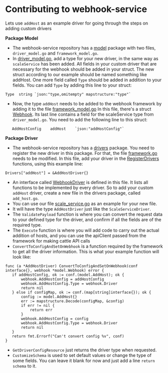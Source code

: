# Contributing to webhook-service

Lets use `addHost` as an example driver for going through the steps on adding custom drivers

**Package Model**
- The webhook-service repository has a [model](https://github.com/rancher/webhook-service/tree/master/model) package with two files, `driver_model.go` and `framework_model.go`. 
 - In [driver_model.go](https://github.com/rancher/webhook-service/blob/master/model/driver_model.go), add a type for your new driver, in the same way as `scaleService` has been added. All fields in your custom driver that are necessary for the webhook should be added in your struct. The new struct according to our example should be named something like addHost. One more field called `Type` should be added in addition to your fields. You can add `Type` by adding this line to your struct: 
 ```
 Type  string `json:"type,omitempty" mapstructure:"type"`
 ```
 - Now, the type `addHost` needs to be added to the webhook framework by adding it to the file [framework_model.go](https://github.com/rancher/webhook-service/blob/master/model/framework_model.go) In this file, there's a struct [Webhook](https://github.com/rancher/webhook-service/blob/master/model/framework_model.go#L14). Its last line contains a field for the scaleService type from `driver_model.go`. You need to add the following line to this struct:
 ```
 	AddHostConfig    addHost    `json:"addHostConfig"`
 ```

**Package Driver**
- The webhook-service repository has a [drivers](https://github.com/rancher/webhook-service/tree/master/drivers) package. You need to register the new driver in this package. For that, the file [framework.go](https://github.com/rancher/webhook-service/blob/master/drivers/framework.go) needs to be modified. In this file, add your driver in the [RegisterDrivers](https://github.com/rancher/webhook-service/blob/master/drivers/framework.go#L22) functions, using this example line:
```
Drivers["addHost"] = &AddHostDriver{}
```
- An interface called [WebhookDriver](https://github.com/rancher/webhook-service/blob/master/drivers/framework.go#L13) is defined in this file. It lists all functions to be implemented by every driver. So to add your custom `addHost` driver, create a new file in the drivers package, called `add_host.go`.
- You can use our file [scale_service.go](https://github.com/rancher/webhook-service/blob/master/drivers/scale_service.go) as an example for your new file. 
 - It will have the type `AddHostDriver` just like the `ScaleServiceDriver`. 
 - The `ValidatePayload` function is where you can convert the request data to your defined type for the driver, and confirm if all the fields are of the required type.
 - The `Execute` function is where you will add code to carry out the actual addition of hosts, and you can use the apiClient passed from the framework for making cattle API calls
 - `ConvertToConfigAndSetOnWebhook` is a function required by the framework to get all the driver information. This is what your example function will look like:
 ```
 func (a *AddHostDriver) ConvertToConfigAndSetOnWebhook(conf interface{}, webhook *model.Webhook) error {
	if addHostConfig, ok := conf.(model.AddHost); ok {
		webhook.AddHostConfig = addHostConfig
		webhook.AddHostConfig.Type = webhook.Driver
		return nil
	} else if configMap, ok := conf.(map[string]interface{}); ok {
		config := model.AddHost{}
		err := mapstructure.Decode(configMap, &config)
		if err != nil {
			return err
		}
		webhook.AddHostConfig = config
		webhook.AddHostConfig.Type = webhook.Driver
		return nil
	}
	return fmt.Errorf("Can't convert config %v", conf)
}
 ```
 - `GetDriverConfigResource` just returns the driver type when requested.
 - `CustomizeSchema` is used to set default values or change the type of some fields. You can leave it blank for now and just add a line `return schema` to it.
